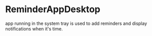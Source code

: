 # ReminderAppDesktop
app running in the system tray is used to add reminders and display notifications when it's time.
